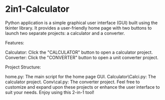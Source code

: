 # 2in1-Calculator

Python application is a simple graphical user interface (GUI) built using the tkinter library. It provides a user-friendly home page with two buttons to launch two separate projects: a calculator and a converter.

Features:

Calculator: Click the "CALCULATOR" button to open a calculator project.
Converter: Click the "CONVERTER" button to open a unit converter project.

Project Structure:

home.py: The main script for the home page GUI.
Calculator\Calci.py: The calculator project.
Conv\cal.py: The converter project.
Feel free to customize and expand upon these projects or enhance the user interface to suit your needs. Enjoy using this 2-in-1 tool!
